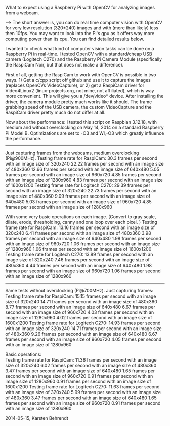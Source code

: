 What to expect using a Raspberry Pi with OpenCV for analyzing images from a webcam. 

--> The short answer is, you can do real time computer vision with OpenCV for very low resolution (320*240) images and with (more than likely) less then 10fps. You may want to look into the Pi's gpu as it offers way more computing power than its cpu. You can find detailed results below. 


I wanted to check what kind of computer vision tasks can be done on a Raspberry Pi in real-time. I tested OpenCV with a standard/cheap USB camera (Logitech C270) and the Raspberry Pi Camera Module (specifically the RaspiCam Noir, but that does not make a difference). 

First of all, getting the RaspiCam to work with OpenCV is possible in two ways. 1) Get a c/cpp script off github and use it to capture the images (replaces OpenCVs VideoCapture), or 2) get a RaspiCam driver for Video4Linux2 (linux-projects.org, not mine, not affiliated), which is way more convenient. This will give you a /dev/video* device. After installing the driver, the camera module pretty much works like it should. The frame grabbing speed of the USB camera, the custom VideoCapture and the RaspiCam driver pretty much do not differ at all. 

Now about the performance: I tested this script on Raspbian 3.12.18, with medium and without overclocking on May 14, 2014 on a standard Raspberry Pi Model B. Optimizations are set to -O3 and Wl,-O3 which greatly influence the performance. 

-------------------------------------------------------------------
Just capturing frames from the webcams, medium overclocking (Pi@900MHz). 
   Testing frame rate for RaspiCam: 
      30.3 frames per second with an image size of 320x240
      22.22 frames per second with an image size of 480x360
      12.66 frames per second with an image size of 640x480
      5.05 frames per second with an image size of 960x720
      4.85 frames per second with an image size of 1280x960
      4.83 frames per second with an image size of 1600x1200
   Testing frame rate for Logitech C270: 
      29.39 frames per second with an image size of 320x240
      22.73 frames per second with an image size of 480x360
      9.09 frames per second with an image size of 640x480
      5.03 frames per second with an image size of 960x720
      4.85 frames per second with an image size of 1280x960


With some very basic operations on each image. 
(Convert to gray scale, dilate, erode, thresholding, canny and one loop over each pixel. )
   Testing frame rate for RaspiCam: 
      13.16 frames per second with an image size of 320x240
      6.41 frames per second with an image size of 480x360
      3.98 frames per second with an image size of 640x480
      1.98 frames per second with an image size of 960x720
      1.06 frames per second with an image size of 1280x960
      1.06 frames per second with an image size of 1600x1200
   Testing frame rate for Logitech C270: 
      13.89 frames per second with an image size of 320x240
      7.46 frames per second with an image size of 480x360
      4.44 frames per second with an image size of 640x480
      1.98 frames per second with an image size of 960x720
      1.06 frames per second with an image size of 1280x960





------------------------------------------------------------------
Same tests without overclocking (Pi@700MHz). 
Just capturing frames: 
   Testing frame rate for RaspiCam:
      15.15 frames per second with an image size of 320x240
      14.71 frames per second with an image size of 480x360
      8.77 frames per second with an image size of 640x480
      6.67 frames per second with an image size of 960x720
      4.03 frames per second with an image size of 1280x960
      4.02 frames per second with an image size of 1600x1200
   Testing frame rate for Logitech C270:
      14.93 frames per second with an image size of 320x240
      14.71 frames per second with an image size of 480x360
      9.26 frames per second with an image size of 640x480
      6.67 frames per second with an image size of 960x720
      4.05 frames per second with an image size of 1280x960

Basic operations: 	  
   Testing frame rate for RaspiCam:
      11.36 frames per second with an image size of 320x240
      6.02 frames per second with an image size of 480x360
      3.47 frames per second with an image size of 640x480
      1.65 frames per second with an image size of 960x720
      0.91 frames per second with an image size of 1280x960
      0.91 frames per second with an image size of 1600x1200
   Testing frame rate for Logitech C270:
      11.63 frames per second with an image size of 320x240
      5.99 frames per second with an image size of 480x360
      3.47 frames per second with an image size of 640x480
      1.65 frames per second with an image size of 960x720
      0.91 frames per second with an image size of 1280x960

2014-05-15, Karsten Behrendt

